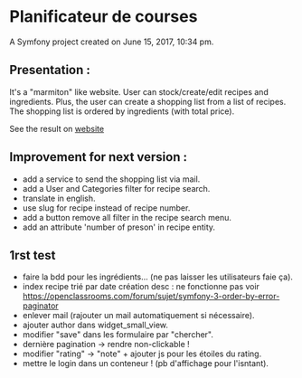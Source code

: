 Planificateur de courses
========================

A Symfony project created on June 15, 2017, 10:34 pm.

## Presentation :

It's a "marmiton" like website. User can stock/create/edit recipes and ingredients. Plus, the user can create a shopping list from a list of recipes. The shopping list is ordered by ingredients (with total price).

See the result on [website](https://fromdanut.hd.free.fr/pc)

## Improvement for next version :

- add a service to send the shopping list via mail.
- add a User and Categories filter for recipe search.
- translate in english.
- use slug for recipe instead of recipe number.
- add a button remove all filter in the recipe search menu.
- add an attribute 'number of preson' in recipe entity.


## 1rst test

- faire la bdd pour les ingrédients... (ne pas laisser les utilisateurs faie ça).
- index recipe trié par date création desc : ne fonctionne pas voir https://openclassrooms.com/forum/sujet/symfony-3-order-by-error-paginator
- enlever mail (rajouter un mail automatiquement si nécessaire).
- ajouter author dans widget_small_view.
- modifier "save" dans les formulaire par "chercher".
- dernière pagination -> rendre non-clickable !
- modifier "rating" -> "note" + ajouter js pour les étoiles du rating.
- mettre le login dans un conteneur ! (pb d'affichage pour l'isntant).
